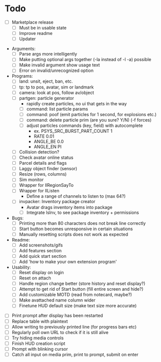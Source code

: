 # Todo
- [ ] Marketplace release
    - [ ] Must be in usable state
    - [ ] Improve readme
    - [ ] Updater

- Arguments:
    - [ ] Parse args more intelligently
    - [ ] Make putting optional args together (-la instead of -l -a) possible
    - [ ] Make invalid argument show usage text
    - [ ] Error on invalid/unrecognized option

- Programs:
    - [ ] land: unsit, eject, ban, etc.
    - [ ] tp: tp to pos, avatar, sim or landmark
    - [ ] camera: look at pos, follow av/object
    - [ ] partgen: particle generator
        - rapidly create particles, no ui that gets in the way
        - [ ] command: list particle params
        - [ ] command: poof (emit particles for 1 second, for explosions etc.)
        - [ ] command: delete particle prim (are you sure? Y/N) (-f forces)
        - [ ] adjust particles commands (key, field) with autocomplete
            - ex. PSYS_SRC_BURST_PART_COUNT 1
            - RATE 0.01
            - ANGLE_BE 0.0
            - ANGLE_EN PI
    - [ ] Collision detection?
    - [ ] Check avatar online status
    - [ ] Parcel details and flags
    - [ ] Laggy object finder (sensor)
    - [ ] Resize (rows, columns)
    - [ ] Sim monitor
    - [ ] Wrapper for llRegionSayTo
    - [ ] Wrapper for llListen
        - Define a range of channels to listen to (max 64?)
    - [ ] invpacker: Inventory package creator
        - Avatar drags inventory items into package
        - [ ] Integrate lsInv, to see package inventory + permissions

- Bugs:
    - [ ] Printing more than 80 characters does not break line correctly
    - [ ] Start button becomes unresponsive in certain situations
    - [ ] Manually resetting scripts does not work as expected

- Readme:
    - [ ] Add screenshots/gifs
    - [ ] Add features section
    - [ ] Add quick start section
    - [ ] Add 'how to make your own extension program'

- Usability:
    - [ ] Reset display on login
    - [ ] Reset on attach
    - [ ] Handle region change better (store history and reset display?)
    - [ ] Attempt to get rid of Start button (fill entire screen and hide?)
    - [ ] Add customizable MOTD (read from notecard, maybe?)
    - [ ] Make avattached name column wider
    - [ ] Finetune HUD default size (make text size more accurate)

- [ ] Print prompt after display has been restarted
- [ ] Replace table with plaintext
- [ ] Allow writing to previously printed line (for progress bars etc)
- [ ] Regularly poll own URL to check if it is still alive
- [ ] Try hiding media controls
- [ ] Finish HUD creation script
- [ ] Prompt with blinking cursor
- [ ] Catch all input on media prim, print to prompt, submit on enter
